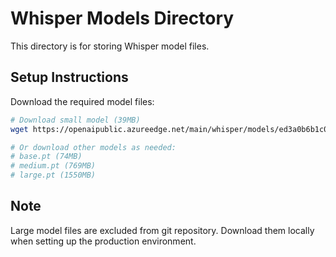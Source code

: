 # Whisper Models Directory

This directory is for storing Whisper model files. 

## Setup Instructions

Download the required model files:

```bash
# Download small model (39MB)
wget https://openaipublic.azureedge.net/main/whisper/models/ed3a0b6b1c0edf879ad9b11b1af5a0e6ab5db9205f891f668f8b0e6c6326e34e/small.pt

# Or download other models as needed:
# base.pt (74MB)
# medium.pt (769MB) 
# large.pt (1550MB)
```

## Note

Large model files are excluded from git repository. Download them locally when setting up the production environment.